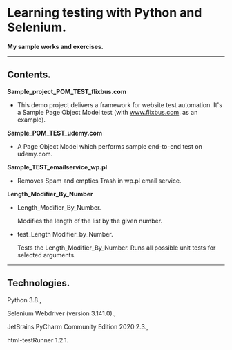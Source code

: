 # Learning testing with Python and Selenium.
**My sample works and exercises.**

---

## Contents.

**Sample_project_POM_TEST_flixbus.com**

- This demo project delivers a framework for website test automation. It's a Sample Page Object Model test (with www.flixbus.com. as an example). 
  
**Sample_POM_TEST_udemy.com**
- A Page Object Model which performs sample end-to-end test on udemy.com.

**Sample_TEST_emailservice_wp.pl**
- Removes Spam and empties Trash in wp.pl email service.

**Length_Modifier_By_Number**
- Length_Modifier_By_Number.

  Modifies the length of the list by the given number.
- test_Length Modifier_by_Number.

  Tests the Length_Modifier_By_Number. Runs all possible unit tests for selected arguments.

---

## Technologies.
Python 3.8.,

Selenium Webdriver (version 3.141.0).,

JetBrains PyCharm Community Edition 2020.2.3.,

html-testRunner 1.2.1.
